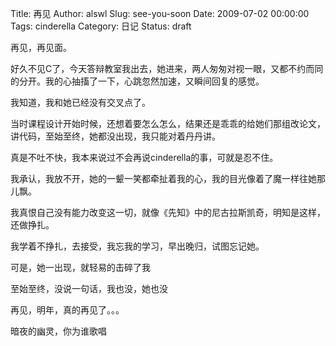 Title: 再见
Author: alswl
Slug: see-you-soon
Date: 2009-07-02 00:00:00
Tags: cinderella
Category: 日记
Status: draft

再见，再见面。

好久不见C了，今天答辩教室我出去，她进来，两人匆匆对视一眼，又都不约而同的分开。我的心抽搐了一下，心跳忽然加速，又瞬间回复的感觉。

我知道，我和她已经没有交叉点了。

当时课程设计开始时候，还想着要怎么怎么，结果还是乖乖的给她们那组改论文，讲代码，至始至终，她都没出现，我只能对着丹丹讲。

真是不吐不快，我本来说过不会再说cinderella的事，可就是忍不住。

我承认，我放不开，她的一颦一笑都牵扯着我的心，我的目光像着了魔一样往她那儿飘。

我真恨自己没有能力改变这一切，就像《先知》中的尼古拉斯凯奇，明知是这样，还做挣扎。

我学着不挣扎，去接受，我忘我的学习，早出晚归，试图忘记她。

可是，她一出现，就轻易的击碎了我

至始至终，没说一句话，我也没，她也没

再见，明年，真的再见了。。。

暗夜的幽灵，你为谁歌唱

